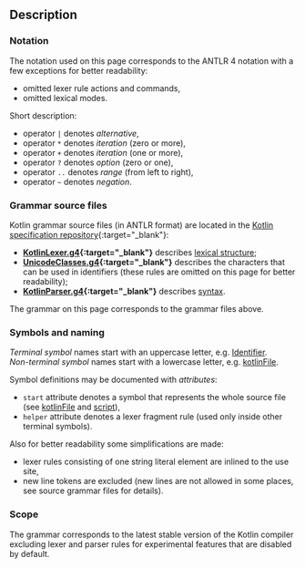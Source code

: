 ## Description

### Notation

The notation used on this page corresponds to the ANTLR 4 notation with a few exceptions for better readability:
- omitted lexer rule actions and commands,
- omitted lexical modes.

Short description:
- operator `|` denotes _alternative_,
- operator `*` denotes _iteration_ (zero or more),
- operator `+` denotes _iteration_ (one or more),
- operator `?` denotes _option_ (zero or one),
- operator `..` denotes _range_ (from left to right),
- operator `~` denotes _negation_.

### Grammar source files

Kotlin grammar source files (in ANTLR format) are located in the [Kotlin specification repository](https://github.com/JetBrains/kotlin-spec){:target="_blank"}:
- **[KotlinLexer.g4](https://github.com/JetBrains/kotlin-spec/tree/master/grammar/src/main/antlr/KotlinLexer.g4){:target="_blank"}** describes [lexical structure](#lexical-grammar);
- **[UnicodeClasses.g4](https://github.com/JetBrains/kotlin-spec/tree/master/grammar/src/main/antlr/UnicodeClasses.g4){:target="_blank"}** describes the characters that can be used in identifiers (these rules are omitted on this page for better readability);
- **[KotlinParser.g4](https://github.com/JetBrains/kotlin-spec/tree/master/grammar/src/main/antlr/KotlinParser.g4){:target="_blank"}** describes [syntax](#syntax-grammar).

The grammar on this page corresponds to the grammar files above.

### Symbols and naming

_Terminal symbol_ names start with an uppercase letter, e.g. [Identifier](#Identifier).<br>
_Non-terminal symbol_ names start with a lowercase letter, e.g. [kotlinFile](#kotlinFile).<br>

Symbol definitions may be documented with _attributes_:

- `start` attribute denotes a symbol that represents the whole source file (see [kotlinFile](#kotlinFile) and [script](#script)),
- `helper` attribute denotes a lexer fragment rule (used only inside other terminal symbols).

Also for better readability some simplifications are made:
- lexer rules consisting of one string literal element are inlined to the use site,
- new line tokens are excluded (new lines are not allowed in some places, see source grammar files for details).

### Scope

The grammar corresponds to the latest stable version of the Kotlin compiler excluding lexer and parser rules for experimental features that are disabled by default.